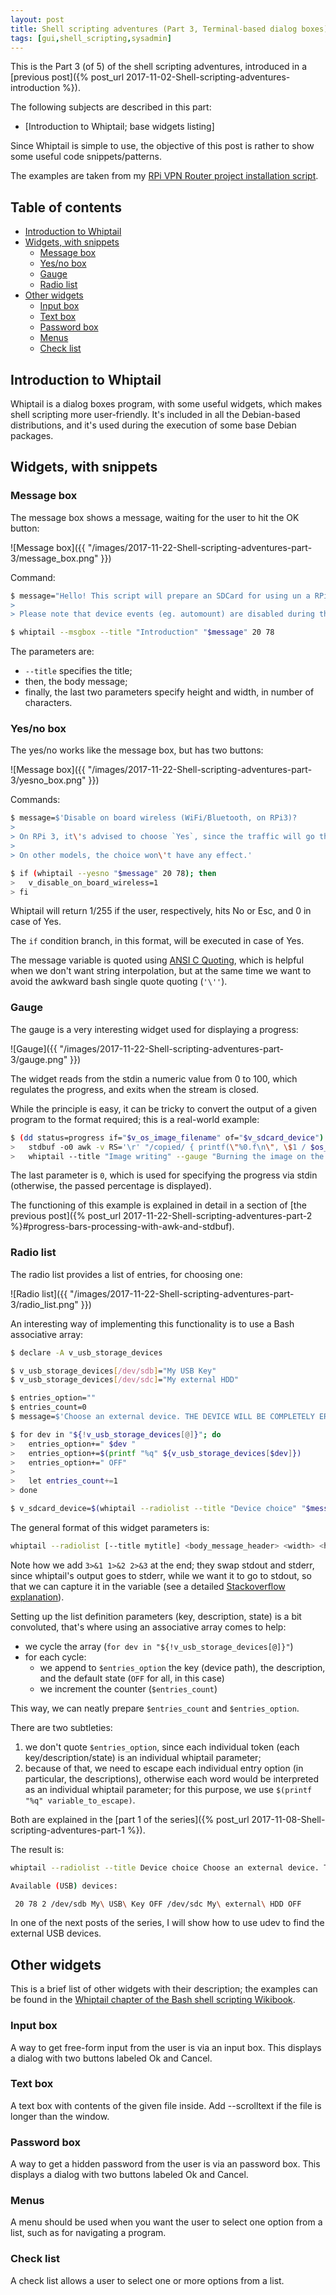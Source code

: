 ```yaml
---
layout: post
title: Shell scripting adventures (Part 3, Terminal-based dialog boxes)
tags: [gui,shell_scripting,sysadmin]
---
```


This is the Part 3 (of 5) of the shell scripting adventures, introduced in a [previous post]({% post_url 2017-11-02-Shell-scripting-adventures-introduction %}).

The following subjects are described in this part:

- [Introduction to Whiptail; base widgets listing]

Since Whiptail is simple to use, the objective of this post is rather to show some useful code snippets/patterns.

The examples are taken from my [RPi VPN Router project installation script](https://github.com/saveriomiroddi/rpi_vpn_router/blob/master/install_vpn_router.sh).

## Table of contents

- [Introduction to Whiptail](#introduction-to-whiptail)
- [Widgets, with snippets](#widgets-with-snippets)
  - [Message box](#message-box)
  - [Yes/no box](#yesno-box)
  - [Gauge](#gauge)
  - [Radio list](#radio-list)
- [Other widgets](#other-widgets)
  - [Input box](#input-box)
  - [Text box](#text-box)
  - [Password box](#password-box)
  - [Menus](#menus)
  - [Check list](#check-list)

## Introduction to Whiptail

Whiptail is a dialog boxes program, with some useful widgets, which makes shell scripting more user-friendly. It's included in all the Debian-based distributions, and it's used during the execution of some base Debian packages.

## Widgets, with snippets

### Message box

The message box shows a message, waiting for the user to hit the OK button:

 ![Message box]({{ "/images/2017-11-22-Shell-scripting-adventures-part-3/message_box.png" }})

Command:

```sh
$ message="Hello! This script will prepare an SDCard for using un a RPi3 as VPN router.
>
> Please note that device events (eg. automount) are disabled during the script execution."

$ whiptail --msgbox --title "Introduction" "$message" 20 78
```

The parameters are:

- `--title` specifies the title;
- then, the body message;
- finally, the last two parameters specify height and width, in number of characters.

### Yes/no box

The yes/no works like the message box, but has two buttons:

 ![Message box]({{ "/images/2017-11-22-Shell-scripting-adventures-part-3/yesno_box.png" }})

Commands:

```sh
$ message=$'Disable on board wireless (WiFi/Bluetooth, on RPi3)?
>
> On RPi 3, it\'s advised to choose `Yes`, since the traffic will go through eth0; choosing `No` will yield a working VPN Router nonetheless.
>
> On other models, the choice won\'t have any effect.'

$ if (whiptail --yesno "$message" 20 78); then
>   v_disable_on_board_wireless=1
> fi
```

Whiptail will return 1/255 if the user, respectively, hits No or Esc, and 0 in case of Yes.

The `if` condition branch, in this format, will be executed in case of Yes.

The message variable is quoted using [ANSI C Quoting](http://www.gnu.org/software/bash/manual/html_node/ANSI_002dC-Quoting.html), which is helpful when we don't want string interpolation, but at the same time we want to avoid the awkward bash single quote quoting (`'\''`).

### Gauge

The gauge is a very interesting widget used for displaying a progress:

 ![Gauge]({{ "/images/2017-11-22-Shell-scripting-adventures-part-3/gauge.png" }})

The widget reads from the stdin a numeric value from 0 to 100, which regulates the progress, and exits when the stream is closed.

While the principle is easy, it can be tricky to convert the output of a given program to the format required; this is a real-world example:

```sh
$ (dd status=progress if="$v_os_image_filename" of="$v_sdcard_device") 2>&1 | \
>   stdbuf -o0 awk -v RS='\r' "/copied/ { printf(\"%0.f\n\", \$1 / $os_image_size * 100) }" | \
>   whiptail --title "Image writing" --gauge "Burning the image on the SD card..." 20 78 0
```

The last parameter is `0`, which is used for specifying the progress via stdin (otherwise, the passed percentage is displayed).

The functioning of this example is explained in detail in a section of [the previous post]({% post_url 2017-11-22-Shell-scripting-adventures-part-2 %}#progress-bars-processing-with-awk-and-stdbuf).

### Radio list

The radio list provides a list of entries, for choosing one:

 ![Radio list]({{ "/images/2017-11-22-Shell-scripting-adventures-part-3/radio_list.png" }})

An interesting way of implementing this functionality is to use a Bash associative array:

```sh
$ declare -A v_usb_storage_devices

$ v_usb_storage_devices[/dev/sdb]="My USB Key"
$ v_usb_storage_devices[/dev/sdc]="My external HDD"

$ entries_option=""
$ entries_count=0
$ message=$'Choose an external device. THE DEVICE WILL BE COMPLETELY ERASED.\n\nAvailable (USB) devices:\n\n'

$ for dev in "${!v_usb_storage_devices[@]}"; do
>   entries_option+=" $dev "
>   entries_option+=$(printf "%q" ${v_usb_storage_devices[$dev]})
>   entries_option+=" OFF"
>
>   let entries_count+=1
> done

$ v_sdcard_device=$(whiptail --radiolist --title "Device choice" "$message" 20 78 $entries_count $entries_option 3>&1 1>&2 2>&3);
```

The general format of this widget parameters is:

```sh
whiptail --radiolist [--title mytitle] <body_message_header> <width> <height> <entries_count> <entry_1_key> <entry_1_description> <entry_1_state> [<other entry params>...]
```

Note how we add `3>&1 1>&2 2>&3` at the end; they swap stdout and stderr, since whiptail's output goes to stderr, while we want it to go to stdout, so that we can capture it in the variable (see a detailed [Stackoverflow explanation](https://unix.stackexchange.com/questions/42728/what-does-31-12-23-do-in-a-script)).

Setting up the list definition parameters (key, description, state) is a bit convoluted, that's where using an associative array comes to help:

- we cycle the array (`for dev in "${!v_usb_storage_devices[@]}"`)
- for each cycle:
  - we append to `$entries_option` the key (device path), the description, and the default state (`OFF` for all, in this case)
  - we increment the counter (`$entries_count`)

This way, we can neatly prepare `$entries_count` and `$entries_option`.

There are two subtleties:

1. we don't quote `$entries_option`, since each individual token (each key/description/state) is an individual whiptail parameter;
2. because of that, we need to escape each individual entry option (in particular, the descriptions), otherwise each word would be interpreted as an individual whiptail parameter; for this purpose, we use `$(printf "%q" variable_to_escape)`.

Both are explained in the [part 1 of the series]({% post_url 2017-11-08-Shell-scripting-adventures-part-1 %}).

The result is:

```sh
whiptail --radiolist --title Device choice Choose an external device. THE DEVICE WILL BE COMPLETELY ERASED.

Available (USB) devices:

 20 78 2 /dev/sdb My\ USB\ Key OFF /dev/sdc My\ external\ HDD OFF
```

In one of the next posts of the series, I will show how to use udev to find the external USB devices.

## Other widgets

This is a brief list of other widgets with their description; the examples can be found in the [Whiptail chapter of the Bash shell scripting Wikibook](https://en.wikibooks.org/wiki/Bash_Shell_Scripting/Whiptail).

### Input box

A way to get free-form input from the user is via an input box. This displays a dialog with two buttons labeled Ok and Cancel.

### Text box

A text box with contents of the given file inside. Add --scrolltext if the file is longer than the window.

### Password box

A way to get a hidden password from the user is via an password box. This displays a dialog with two buttons labeled Ok and Cancel.

### Menus

A menu should be used when you want the user to select one option from a list, such as for navigating a program.

### Check list

A check list allows a user to select one or more options from a list.
